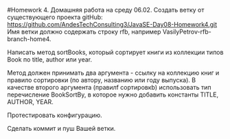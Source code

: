 #Homework 4. Домашняя работа на среду 06.02.
Создать ветку от существующего проекта gitHub: https://github.com/AndesTechConsulting3/JavaSE-Day08-Homework4.git 
Имя ветки должно содержать строку rfb, например VasilyPetrov-rfb-branch-home4.

Написать метод sortBooks, который сортирует книги из коллекции типов Book по 
title, author или year.

Метод должен принимать два аргумента - ссылку на коллекцию книг и правило сортировки (по автору, названию или году выпуска).
В качестве второго аргумента (правилf сортировкb) использовать тип перечисление BookSortBy,
в которое нужно добавить константы TITLE, AUTHOR, YEAR.

Протестировать конфигурацию.

Сделать коммит и пуш Вашей ветки.
